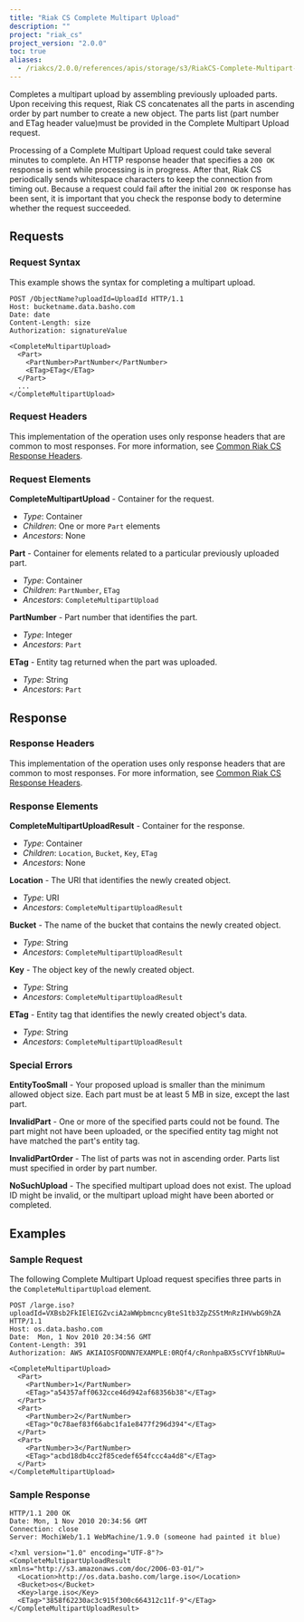 ```yaml
---
title: "Riak CS Complete Multipart Upload"
description: ""
project: "riak_cs"
project_version: "2.0.0"
toc: true
aliases:
  - /riakcs/2.0.0/references/apis/storage/s3/RiakCS-Complete-Multipart-Upload
---
```


Completes a multipart upload by assembling previously uploaded parts. Upon
receiving this request, Riak CS concatenates all the parts in ascending order by
part number to create a new object. The parts list (part number and ETag header
value)must be provided in the Complete Multipart Upload request.

Processing of a Complete Multipart Upload request could take several minutes to
complete. An HTTP response header that specifies a `200 OK` response is sent
while processing is in progress. After that, Riak CS periodically sends
whitespace characters to keep the connection from timing out. Because a request
could fail after the initial `200 OK` response has been sent, it is important
that you check the response body to determine whether the request succeeded.

## Requests

### Request Syntax

This example shows the syntax for completing a multipart upload.

```
POST /ObjectName?uploadId=UploadId HTTP/1.1
Host: bucketname.data.basho.com
Date: date
Content-Length: size
Authorization: signatureValue

<CompleteMultipartUpload>
  <Part>
    <PartNumber>PartNumber</PartNumber>
    <ETag>ETag</ETag>
  </Part>
  ...
</CompleteMultipartUpload>
```

### Request Headers

This implementation of the operation uses only response headers that are common to most responses. For more information, see [Common Riak CS Response Headers](/riak/cs/2.0.0/references/apis/storage/s3/common-response-headers).

### Request Elements

**CompleteMultipartUpload** - Container for the request.

* *Type*: Container
* *Children*: One or more `Part` elements
* *Ancestors*: None

**Part** - Container for elements related to a particular previously uploaded part.

* *Type*: Container
* *Children*: `PartNumber`, `ETag`
* *Ancestors*: `CompleteMultipartUpload`

**PartNumber** - Part number that identifies the part.

* *Type*: Integer
* *Ancestors*: `Part`

**ETag** - Entity tag returned when the part was uploaded.

* *Type*: String
* *Ancestors*: `Part`

## Response

### Response Headers

This implementation of the operation uses only response headers that are common to most responses. For more information, see [Common Riak CS Response Headers](/riak/cs/2.0.0/references/apis/storage/s3/common-response-headers).

### Response Elements

**CompleteMultipartUploadResult** - Container for the response.

* *Type*: Container
* *Children*: `Location`, `Bucket`, `Key`, `ETag`
* *Ancestors*: None

**Location** - The URI that identifies the newly created object.

* *Type*: URI
* *Ancestors*: `CompleteMultipartUploadResult`

**Bucket** - The name of the bucket that contains the newly created object.

* *Type*: String
* *Ancestors*: `CompleteMultipartUploadResult`

**Key** - The object key of the newly created object.

* *Type*: String
* *Ancestors*: `CompleteMultipartUploadResult`

**ETag** - Entity tag that identifies the newly created object's data.

* *Type*: String
* *Ancestors*: `CompleteMultipartUploadResult`

### Special Errors

**EntityTooSmall** - Your proposed upload is smaller than the minimum allowed object size. Each part must be at least 5 MB in size, except the last part.

**InvalidPart** - One or more of the specified parts could not be found. The part might not have been uploaded, or the specified entity tag might not have matched the part's entity tag.

**InvalidPartOrder** - The list of parts was not in ascending order. Parts list must specified in order by part number.

**NoSuchUpload** - The specified multipart upload does not exist. The upload ID might be invalid, or the multipart upload might have been aborted or completed.

## Examples

### Sample Request

The following Complete Multipart Upload request specifies three parts in the `CompleteMultipartUpload` element.

```
POST /large.iso?uploadId=VXBsb2FkIElEIGZvciA2aWWpbmcncyBteS1tb3ZpZS5tMnRzIHVwbG9hZA HTTP/1.1
Host: os.data.basho.com
Date:  Mon, 1 Nov 2010 20:34:56 GMT
Content-Length: 391
Authorization: AWS AKIAIOSFODNN7EXAMPLE:0RQf4/cRonhpaBX5sCYVf1bNRuU=

<CompleteMultipartUpload>
  <Part>
    <PartNumber>1</PartNumber>
    <ETag>"a54357aff0632cce46d942af68356b38"</ETag>
  </Part>
  <Part>
    <PartNumber>2</PartNumber>
    <ETag>"0c78aef83f66abc1fa1e8477f296d394"</ETag>
  </Part>
  <Part>
    <PartNumber>3</PartNumber>
    <ETag>"acbd18db4cc2f85cedef654fccc4a4d8"</ETag>
  </Part>
</CompleteMultipartUpload>
```

### Sample Response

```
HTTP/1.1 200 OK
Date: Mon, 1 Nov 2010 20:34:56 GMT
Connection: close
Server: MochiWeb/1.1 WebMachine/1.9.0 (someone had painted it blue)

<?xml version="1.0" encoding="UTF-8"?>
<CompleteMultipartUploadResult xmlns="http://s3.amazonaws.com/doc/2006-03-01/">
  <Location>http://os.data.basho.com/large.iso</Location>
  <Bucket>os</Bucket>
  <Key>large.iso</Key>
  <ETag>"3858f62230ac3c915f300c664312c11f-9"</ETag>
</CompleteMultipartUploadResult>
```
